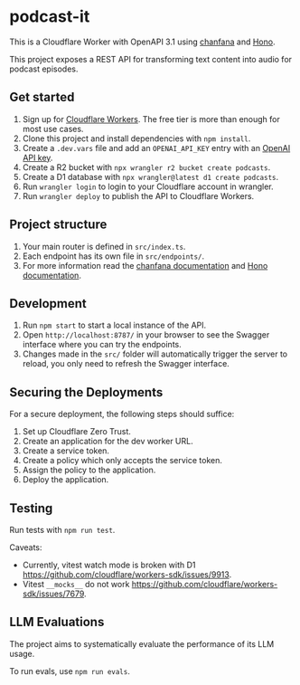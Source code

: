 # podcast-it

This is a Cloudflare Worker with OpenAPI 3.1 using [chanfana](https://github.com/cloudflare/chanfana) and [Hono](https://github.com/honojs/hono).

This project exposes a REST API for transforming text content into audio for podcast episodes.

## Get started

1. Sign up for [Cloudflare Workers](https://workers.dev). The free tier is more than enough for most use cases.
2. Clone this project and install dependencies with `npm install`.
3. Create a `.dev.vars` file and add an `OPENAI_API_KEY` entry with an [OpenAI API key](https://help.openai.com/en/articles/4936850-where-do-i-find-my-openai-api-key).
4. Create a R2 bucket with `npx wrangler r2 bucket create podcasts`.
5. Create a D1 database with `npx wrangler@latest d1 create podcasts`.
6. Run `wrangler login` to login to your Cloudflare account in wrangler.
7. Run `wrangler deploy` to publish the API to Cloudflare Workers.

## Project structure

1. Your main router is defined in `src/index.ts`.
2. Each endpoint has its own file in `src/endpoints/`.
3. For more information read the [chanfana documentation](https://chanfana.pages.dev/) and [Hono documentation](https://hono.dev/docs).

## Development

1. Run `npm start` to start a local instance of the API.
2. Open `http://localhost:8787/` in your browser to see the Swagger interface where you can try the endpoints.
3. Changes made in the `src/` folder will automatically trigger the server to reload, you only need to refresh the Swagger interface.

## Securing the Deployments

For a secure deployment, the following steps should suffice:

1. Set up Cloudflare Zero Trust.
2. Create an application for the dev worker URL.
3. Create a service token.
4. Create a policy which only accepts the service token.
5. Assign the policy to the application.
6. Deploy the application.

## Testing

Run tests with `npm run test`.

Caveats:

- Currently, vitest watch mode is broken with D1 https://github.com/cloudflare/workers-sdk/issues/9913.
- Vitest `__mocks__` do not work https://github.com/cloudflare/workers-sdk/issues/7679.

## LLM Evaluations

The project aims to systematically evaluate the performance of its LLM usage.

To run evals, use `npm run evals`.
